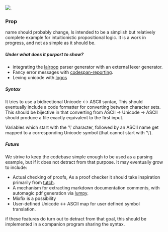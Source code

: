 [![](https://tokei.rs/b1/github/ratmice/prop/)](https://github.com/ratmice/prop/).

### Prop

name should probably change,
Is intended to be a simplish but relatively complete example for intuitionistic propositional logic.
It is a work in progress, and not as simple as it should be.

##### Under what does it purport to show? 

* integrating the [lalrpop](http://lalrpop.github.io/lalrpop/) parser generator with an external lexer generator.
* Fancy error messages with [codespan-reporting](https://github.com/brendanzab/codespan).
* Lexing unicode with [logos](https://github.com/maciejhirsz/logos)


##### Syntax 

It tries to use a bidirectional Unicode ↔ ASCII syntax,
This should eventually include a code formatter for converting between character sets.
This should be bijective in that converting from ASCII → Unicode → ASCII should produce a file exactly equivalent to the first input.

Variables which start with the '\\' character, followed by an ASCII name get mapped to a corresponding Unicode symbol (that cannot start with '\\').

##### Future

We strive to keep the codebase simple enough to be used as a parsing example, but if it does not detract from that purpose.
It may eventually grow to include:

* Actual checking of proofs, As a proof checker it should take inspiration primarily from [tutch](http://www2.tcs.ifi.lmu.de/~abel/tutch/).
* A mechanism for extracting markdown documentation comments, with automagic pdf generation via [lumpy](https://github.com/ratmice/lumpy-leandoc).
* Mixfix is a possibility
* User-defined Unicode ↔ ASCII map for user defined symbol translation.

if these features do turn out to detract from that goal, this should be implemented in a companion program sharing the syntax.
